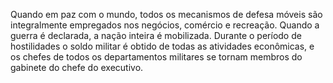 ﻿Quando em paz com o mundo, todos os mecanismos de defesa móveis são integralmente empregados nos negócios, comércio e recreação. Quando a guerra é declarada, a nação inteira é mobilizada. Durante o período de hostilidades o soldo militar é obtido de todas as atividades econômicas, e os chefes de todos os departamentos militares se tornam membros do gabinete do chefe do executivo.